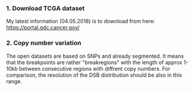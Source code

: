 ### 1. Download TCGA dataset

My latest information (04.05.2018) is to download from here: https://portal.gdc.cancer.gov/

### 2. Copy number variation

The open datasets are based on SNPs and already segmented. It means that the breakpoints are rather "breakregions" with the length of approx 1-10kb between consecutive regions with diffrent copy numbers.
For comparison, the resolution of the DSB distribution should be also in this range.

